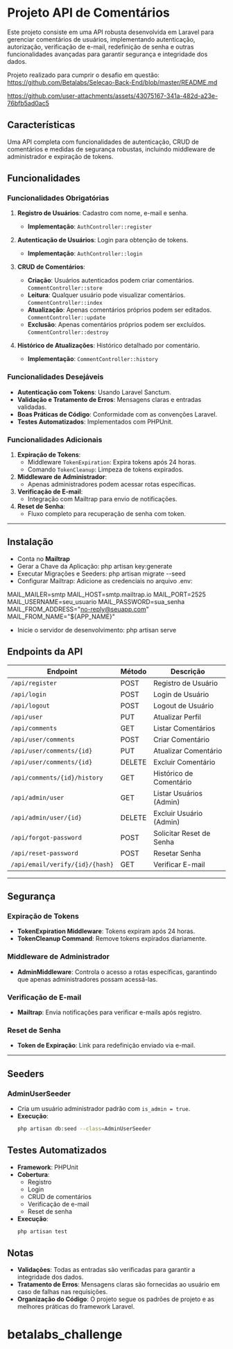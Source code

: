 # Projeto API de Comentários

Este projeto consiste em uma API robusta desenvolvida em Laravel para gerenciar comentários de usuários, implementando autenticação, autorização, verificação de e-mail, redefinição de senha e outras funcionalidades avançadas para garantir segurança e integridade dos dados.

Projeto realizado para cumprir o desafio em questão: https://github.com/Betalabs/Selecao-Back-End/blob/master/README.md



https://github.com/user-attachments/assets/43075167-341a-482d-a23e-76bfb5ad0ac5



## Características
Uma API completa com funcionalidades de autenticação, CRUD de comentários e medidas de segurança robustas, incluindo middleware de administrador e expiração de tokens.

## Funcionalidades

### Funcionalidades Obrigatórias
1. **Registro de Usuários**: Cadastro com nome, e-mail e senha.
   - **Implementação**: `AuthController::register`
2. **Autenticação de Usuários**: Login para obtenção de tokens.
   - **Implementação**: `AuthController::login`

3. **CRUD de Comentários**:
   - **Criação**: Usuários autenticados podem criar comentários. `CommentController::store`
   - **Leitura**: Qualquer usuário pode visualizar comentários. `CommentController::index`
   - **Atualização**: Apenas comentários próprios podem ser editados. `CommentController::update`
   - **Exclusão**: Apenas comentários próprios podem ser excluídos. `CommentController::destroy`
4. **Histórico de Atualizações**: Histórico detalhado por comentário.
   - **Implementação**: `CommentController::history`

### Funcionalidades Desejáveis
- **Autenticação com Tokens**: Usando Laravel Sanctum.
- **Validação e Tratamento de Erros**: Mensagens claras e entradas validadas.
- **Boas Práticas de Código**: Conformidade com as convenções Laravel.
- **Testes Automatizados**: Implementados com PHPUnit.

### Funcionalidades Adicionais
1. **Expiração de Tokens**:
   - Middleware `TokenExpiration`: Expira tokens após 24 horas.
   - Comando `TokenCleanup`: Limpeza de tokens expirados.
2. **Middleware de Administrador**:
   - Apenas administradores podem acessar rotas específicas.
3. **Verificação de E-mail**:
   - Integração com Mailtrap para envio de notificações.
4. **Reset de Senha**:
   - Fluxo completo para recuperação de senha com token.

---
## Instalação
- Conta no **Mailtrap**
- Gerar a Chave da Aplicação: php artisan key:generate
- Executar Migrações e Seeders: php artisan migrate --seed
- Configurar Mailtrap: Adicione as credenciais no arquivo .env:

MAIL_MAILER=smtp
MAIL_HOST=smtp.mailtrap.io
MAIL_PORT=2525
MAIL_USERNAME=seu_usuario
MAIL_PASSWORD=sua_senha
MAIL_FROM_ADDRESS="no-reply@seuapp.com"
MAIL_FROM_NAME="${APP_NAME}"

- Inicie o servidor de desenvolvimento: php artisan serve

## Endpoints da API

| Endpoint                           | Método  | Descrição                     |
|------------------------------------|---------|--------------------------------|
| `/api/register`                    | POST    | Registro de Usuário           |
| `/api/login`                       | POST    | Login de Usuário              |
| `/api/logout`                      | POST    | Logout de Usuário             |
| `/api/user`                        | PUT     | Atualizar Perfil              |
| `/api/comments`                    | GET     | Listar Comentários            |
| `/api/user/comments`               | POST    | Criar Comentário              |
| `/api/user/comments/{id}`          | PUT     | Atualizar Comentário          |
| `/api/user/comments/{id}`          | DELETE  | Excluir Comentário            |
| `/api/comments/{id}/history`       | GET     | Histórico de Comentário       |
| `/api/admin/user`                  | GET     | Listar Usuários (Admin)       |
| `/api/admin/user/{id}`             | DELETE  | Excluir Usuário (Admin)       |
| `/api/forgot-password`             | POST    | Solicitar Reset de Senha      |
| `/api/reset-password`              | POST    | Resetar Senha                 |
| `/api/email/verify/{id}/{hash}`    | GET     | Verificar E-mail              |

---

## Segurança

### Expiração de Tokens
- **TokenExpiration Middleware**: Tokens expiram após 24 horas.
- **TokenCleanup Command**: Remove tokens expirados diariamente.

### Middleware de Administrador
- **AdminMiddleware**: Controla o acesso a rotas específicas, garantindo que apenas administradores possam acessá-las.

### Verificação de E-mail
- **Mailtrap**: Envia notificações para verificar e-mails após registro.

### Reset de Senha
- **Token de Expiração**: Link para redefinição enviado via e-mail.

---

## Seeders

### AdminUserSeeder
- Cria um usuário administrador padrão com `is_admin = true`.
- **Execução**:
  ```bash
  php artisan db:seed --class=AdminUserSeeder

## Testes Automatizados

- **Framework**: PHPUnit
- **Cobertura**: 
  - Registro
  - Login
  - CRUD de comentários
  - Verificação de e-mail
  - Reset de senha
- **Execução**:
  ```bash
  php artisan test


## Notas

- **Validações**: Todas as entradas são verificadas para garantir a integridade dos dados.
- **Tratamento de Erros**: Mensagens claras são fornecidas ao usuário em caso de falhas nas requisições.
- **Organização do Código**: O projeto segue os padrões de projeto e as melhores práticas do framework Laravel.
# betalabs_challenge
